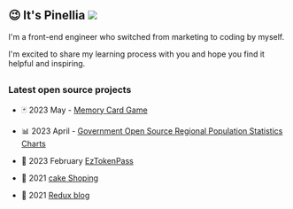 

## 😉 It's Pinellia [![](https://img.shields.io/static/v1?label=idemy&message=[MTR04]&style=flat&branch=6.x&logo=librarything&colorA=ca4141&colorB=fff)](https://bootcamp.lidemy.com/) 


I'm a front-end engineer who switched from marketing to coding by myself.

I'm excited to share my learning process with you and hope you find it helpful and inspiring.


<!-- <div>
  <img src="https://github-readme-stats-sigma-five.vercel.app/api?hide_title=false&hide_rank=false&show_icons=true&include_all_commits=true&count_private=true&disable_animations=false&theme=dracula&locale=en&hide_border=false&username=roroiii" height="150" alt="stats graph"  /> -->
<!--   <img src="https://github-readme-stats-sigma-five.vercel.app/api/top-langs?locale=en&hide_title=false&layout=compact&card_width=320&langs_count=5&theme=dracula&hide_border=false&username=roroiii" height="150" alt="languages graph"  />
</div> -->






##


### Latest open source projects

- :black_joker:	 2023 May - [Memory Card Game](https://github.com/roroiii/memory-card-game-vite)
- :bar_chart: 2023 April - [Government Open Source Regional Population Statistics Charts](https://github.com/roroiii/gov-people-data)

- :ticket: 2023 February [EzTokenPass](https://github.com/gicpeatc82/EzTokenPass-Frontend)
- :cake: 2021 [cake Shoping](https://github.com/roroiii/cakeShoping)
- :memo: 2021 [Redux blog](https://github.com/roroiii/react-redux-blog)


<!--
**roroiii/roroiii** is a ✨ _special_ ✨ repository because its `README.md` (this file) appears on your GitHub profile.

Here are some ideas to get you started:

- 🔭 I’m currently working on ...
- 🌱 I’m currently learning ...
- 👯 I’m looking to collaborate on ...
- 🤔 I’m looking for help with ...
- 💬 Ask me about ...
- 📫 How to reach me: ...
- 😄 Pronouns: ...
- ⚡ Fun fact: ...
-->
